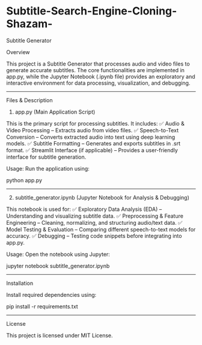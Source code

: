 # Subtitle-Search-Engine-Cloning-Shazam-
Subtitle Generator

Overview

This project is a Subtitle Generator that processes audio and video files to generate accurate subtitles. The core functionalities are implemented in app.py, while the Jupyter Notebook (.ipynb file) provides an exploratory and interactive environment for data processing, visualization, and debugging.


---

Files & Description

1. app.py (Main Application Script)

This is the primary script for processing subtitles. It includes:
✅ Audio & Video Processing – Extracts audio from video files.
✅ Speech-to-Text Conversion – Converts extracted audio into text using deep learning models.
✅ Subtitle Formatting – Generates and exports subtitles in .srt format.
✅ Streamlit Interface (if applicable) – Provides a user-friendly interface for subtitle generation.

Usage:
Run the application using:

python app.py


---

2. subtitle_generator.ipynb (Jupyter Notebook for Analysis & Debugging)

This notebook is used for:
✅ Exploratory Data Analysis (EDA) – Understanding and visualizing subtitle data.
✅ Preprocessing & Feature Engineering – Cleaning, normalizing, and structuring audio/text data.
✅ Model Testing & Evaluation – Comparing different speech-to-text models for accuracy.
✅ Debugging – Testing code snippets before integrating into app.py.

Usage:
Open the notebook using Jupyter:

jupyter notebook subtitle_generator.ipynb


---

Installation

Install required dependencies using:

pip install -r requirements.txt


---

License

This project is licensed under MIT License.

